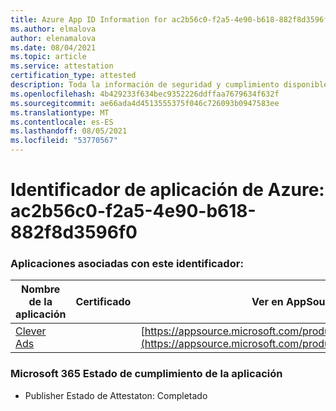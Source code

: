 ```yaml
---
title: Azure App ID Information for ac2b56c0-f2a5-4e90-b618-882f8d3596f0
ms.author: elmalova
author: elenamalova
ms.date: 08/04/2021
ms.topic: article
ms.service: attestation
certification_type: attested
description: Toda la información de seguridad y cumplimiento disponible para ac2b56c0-f2a5-4e90-b618-882f8d3596f0.
ms.openlocfilehash: 4b429233f634bec9352226ddffaa7679634f632f
ms.sourcegitcommit: ae66ada4d4513555375f046c726093b0947583ee
ms.translationtype: MT
ms.contentlocale: es-ES
ms.lasthandoff: 08/05/2021
ms.locfileid: "53770567"
---
```

# <a name="azure-app-id-ac2b56c0-f2a5-4e90-b618-882f8d3596f0"></a>Identificador de aplicación de Azure: ac2b56c0-f2a5-4e90-b618-882f8d3596f0


### <a name="apps-associated-with-this-id"></a>Aplicaciones asociadas con este identificador:
| **Nombre de la aplicación** | **Certificado** | **Ver en AppSource** |
|--------------|---------------|-----------------------|
| [Clever Ads](https://docs.microsoft.com/microsoft-365-app-certification/forward/WA200001182) |  | [https://appsource.microsoft.com/product/office/WA200001182](https://appsource.microsoft.com/product/office/WA200001182) |

### <a name="microsoft-365-app-compliance-status"></a>Microsoft 365 Estado de cumplimiento de la aplicación
- Publisher Estado de Attestaton: Completado
